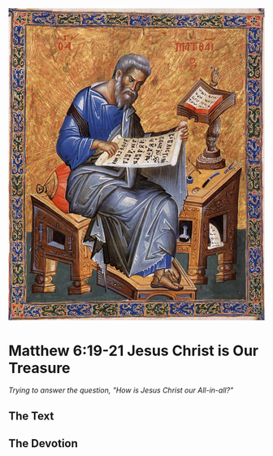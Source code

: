 <img class="intro-right" src="../images/art-matthew.jpg">

# Matthew 6:19-21 Jesus Christ is Our Treasure

*Trying to answer the question, "How is Jesus Christ our All-in-all?"*

## The Text

## The Devotion